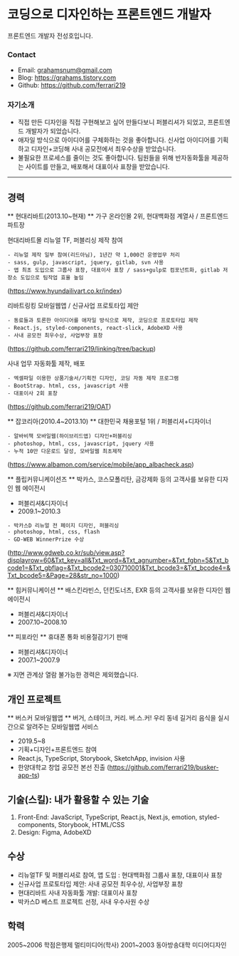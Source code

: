 # 코딩으로 디자인하는 프론트엔드 개발자

프론트엔드 개발자 전성호입니다.

### Contact

-   Email: grahamsnum@gmail.com
-   Blog: https://grahams.tistory.com
-   Github: https://github.com/ferrari219

### 자기소개

-   직접 만든 디자인을 직접 구현해보고 싶어 만들다보니 퍼블리셔가 되었고, 프론트엔드 개발자가 되었습니다.
-   애자일 방식으로 아이디어를 구체화하는 것을 좋아합니다. 신사업 아이디어를 기획하고 디자인+코딩해 사내 공모전에서 최우수상을 받았습니다.
-   불필요한 프로세스를 줄이는 것도 좋아합니다. 팀원들을 위해 반자동화툴을 제공하는 사이트를 만들고, 배포해서 대표이사 표창을 받았습니다.

---

## 경력

** 현대리바트(2013.10~현재) **
가구 온라인몰 2위, 현대백화점 계열사 / 프론트엔드 파트장

현대리바트몰 리뉴얼 TF, 퍼블리싱 제작 참여

```
- 리뉴얼 제작 일부 참여(리드아님), 1년간 약 1,000건 운영업무 처리
- sass, gulp, javascript, jquery, gitlab, svn 사용
- 앱 최초 도입으로 그룹사 표창, 대표이사 표창 / sass+gulp로 컴포넌트화, gitlab 저장소 도입으로 팀작업 효율 높임
```

(https://www.hyundailivart.co.kr/index)

리바트링킹 모바일웹앱 / 신규사업 프로토타입 제안

```
- 동료들과 토론한 아이디어를 애자일 방식으로 제작, 코딩으로 프로토타입 제작
- React.js, styled-components, react-slick, AdobeXD 사용
- 사내 공모전 최우수상, 사업부장 표창
```

(https://github.com/ferrari219/linking/tree/backup)

사내 업무 자동화툴 제작, 배포

```
- 엑셀파일 이용한 상품기술서/기획전 디자인, 코딩 자동 제작 프로그램
- BootStrap. html, css, javascript 사용
- 대표이사 2회 표창
```

(https://github.com/ferrari219/OAT)

** 잡코리아(2010.4~2013.10) **
대한민국 채용포털 1위 / 퍼블리셔+디자이너

```
- 알바비책 모바일웹(하이브리드앱) 디자인+퍼블리싱
- photoshop, html, css, javascript, jquery 사용
- 누적 10만 다운로드 달성, 모바일웹 최초제작
```

(https://www.albamon.com/service/mobile/app_albacheck.asp)

** 플립커뮤니케이션즈 **
박카스, 코스모폴리탄, 금강제화 등의 고객사를 보유한 디자인 웹 에이전시

-   퍼블리셔&디자이너
-   2009.1~2010.3

```
- 박카스D 리뉴얼 전 페이지 디자인, 퍼블리싱
- photoshop, html, css, flash
- GD-WEB WinnerPrize 수상
```

(http://www.gdweb.co.kr/sub/view.asp?displayrow=60&Txt_key=all&Txt_word=&Txt_agnumber=&Txt_fgbn=5&Txt_bcode1=&Txt_gbflag=&Txt_bcode2=030710001&Txt_bcode3=&Txt_bcode4=&Txt_bcode5=&Page=28&str_no=1000)

** 힘커뮤니케이션 **
배스킨라빈스, 던킨도너츠, EXR 등의 고객사를 보유한 디자인 웹 에이전시

-   퍼블리셔&디자이너
-   2007.10~2008.10

** 피포라인 **
휴대폰 통화 비용절감기기 판매

-   퍼블리셔&디자이너
-   2007.1~2007.9

※ 지면 관계상 열람 불가능한 경력은 제외했습니다.

## 개인 프로젝트

** 버스커 모바일웹앱 **
버거, 스테이크, 커리. 버.스.커! 우리 동네 길거리 음식을 실시간으로 알려주는 모바일웹앱 서비스

-   2019.5~8
-   기획+디자인+프론트엔드 참여
-   React.js, TypeScript, Storybook, SketchApp, invision 사용
-   한양대학교 창업 공모전 본선 진출
    (https://github.com/ferrari219/busker-app-ts)

## 기술(스킬): 내가 활용할 수 있는 기술

1. Front-End: JavaScript, TypeScript, React.js, Next.js, emotion, styled-components, Storybook, HTML/CSS
2. Design: Figma, AdobeXD

## 수상

-   리뉴얼TF 및 퍼블리셔로 참여, 앱 도입 : 현대백화점 그룹사 표창, 대표이사 표창
-   신규사업 프로토타입 제안: 사내 공모전 최우수상, 사업부장 표창
-   현대리바트 사내 자동화툴 개발: 대표이사 표창
-   박카스D 베스트 프로젝트 선정, 사내 우수사원 수상

## 학력

2005~2006 학점은행제 멀티미디어(학사)
2001~2003 동아방송대학 미디어디자인

